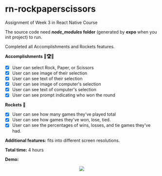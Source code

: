 # rn-rockpaperscissors
Assignment of Week 3 in React Native Course 

The source code need ***node_modules* folder** (generated by **expo** when you init project) to run.

Completed all Accomplishments and Rockets features.

**Accomplishments 🥇🏆💯**
- [x] User can select Rock, Paper, or Scissors
- [x] User can see image of their selection
- [x] User can see text of their selection
- [x] User can see image of computer's selection
- [x] User can see text of computer's selection
- [x] User can see prompt indicating who won the round

**Rockets 🚀**
- [x] User can see how many games they've played total
- [x] User can see how games they've won, lose, tied.
- [x] User can see the percentages of wins, losses, and tie games they've had.

**Additional features:** fits into different screen resolutions.

**Total time:** 4 hours

**Demo:**

<p align="center"> 
<img src="./demo_rn-rockpaperscissors.gif">
</p>
